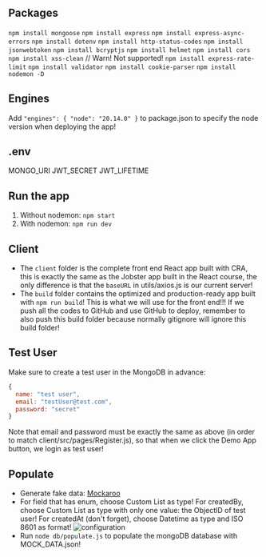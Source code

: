 ## Packages
`npm install mongoose`
`npm install express`
`npm install express-async-errors`
`npm install dotenv`
`npm install http-status-codes`
`npm install jsonwebtoken`
`npm install bcryptjs`
`npm install helmet`
`npm install cors`
`npm install xss-clean` // Warn! Not supported!
`npm install express-rate-limit`
`npm install validator`
`npm install cookie-parser`
`npm install nodemon -D`

## Engines
Add `"engines": { "node": "20.14.0" }` to package.json to specify the node version when deploying the app!

## .env
MONGO_URI
JWT_SECRET
JWT_LIFETIME

## Run the app
1. Without nodemon: `npm start`
2. With nodemon: `npm run dev`

## Client
- The `client` folder is the complete front end React app built with CRA, this is exactly the same as the Jobster app built in the React course, the only difference is that the `baseURL` in utils/axios.js is our current server!
- The `build` folder contains the optimized and production-ready app built with `npm run build`! This is what we will use for the front end!!! If we push all the codes to GitHub and use GitHub to deploy, remember to also push this build folder because normally gitignore will ignore this build folder!

## Test User
Make sure to create a test user in the MongoDB in advance: 
```js
{
  name: "test user",
  email: "testUser@test.com",
  password: "secret"
}
```
Note that email and password must be exactly the same as above (in order to match client/src/pages/Register.js), so that when we click the Demo App button, we login as test user!

## Populate
- Generate fake data: [Mockaroo](https://www.mockaroo.com/)
- For field that has enum, choose Custom List as type! For createdBy, choose Custom List as type with only one value: the ObjectID of test user! For createdAt (don't forget), choose Datetime as type and ISO 8601 as format!
![configuration](image.png)
- Run `node db/populate.js` to populate the mongoDB database with MOCK_DATA.json!